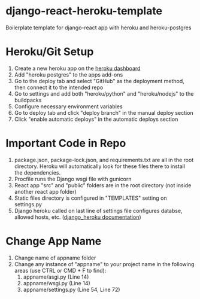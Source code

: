 # django-react-heroku-template
Boilerplate template for django-react app with heroku and heroku-postgres

# Heroku/Git Setup
1. Create a new heroku app on the [heroku dashboard](dashboard.heroku.com)
2. Add "heroku postgres" to the apps add-ons
3. Go to the deploy tab and select "GitHub" as the deployment method, then connect it to the intended repo
4. Go to settings and add both "heroku/python" and "heroku/nodejs" to the buildpacks
5. Configure necessary environment variables
6. Go to deploy tab and click "deploy branch" in the manual deploy section
7. Click "enable automatic deploys" in the automatic deploys section

# Important Code in Repo
1. package.json, package-lock.json, and requirements.txt are all in the root directory. Heroku will automatically look for these files there to install the dependencies.
2. Procfile runs the Django wsgi file with gunicorn
3. React app "src" and "public" folders are in the root directory (not inside another react app folder)
4. Static files directory is configured in "TEMPLATES" setting on settings.py
5. Django heroku called on last line of settings file configures databse, allowed hosts, etc. ([django_heroku documentation](https://pypi.org/project/django-heroku/))

# Change App Name
1. Change name of appname folder
2. Change any instance of "appname" to your project name in the following areas (use CTRL or CMD + F to find):
    1. appname/asgi.py (Line 14)
    2. appname/wsgi.py (Line 14)
    3. appname/settings.py (Line 54, Line 72)

